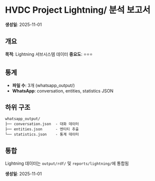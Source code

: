 # HVDC Project Lightning/ 분석 보고서

**생성일**: 2025-11-01

## 개요
**목적**: Lightning 서브시스템 데이터
**중요도**: ⭐⭐⭐

## 통계
- **파일 수**: 3개 (whatsapp_output/)
- **WhatsApp**: conversation, entities, statistics JSON

## 하위 구조
```
whatsapp_output/
├── conversation.json  - 대화 데이터
├── entities.json      - 엔티티 추출
└── statistics.json    - 통계 데이터
```

## 통합
Lightning 데이터는 `output/rdf/` 및 `reports/lightning/`에 통합됨

**생성일**: 2025-11-01

